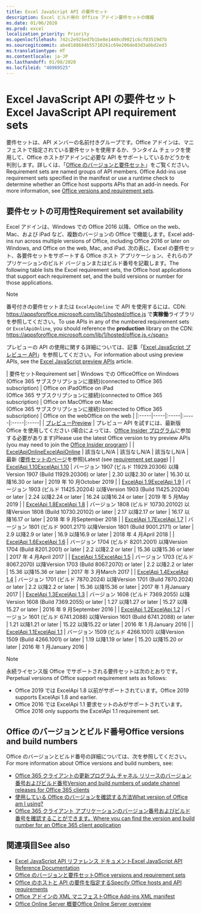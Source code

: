 ```yaml
---
title: Excel JavaScript API の要件セット
description: Excel ビルド用の Office アドイン要件セットの情報
ms.date: 01/06/2020
ms.prod: excel
localization_priority: Priority
ms.openlocfilehash: 742c2e925ed7b1be8e1449cd9021c6cf03519d7b
ms.sourcegitcommit: abe8188684b55710261c69e206de83d3a6bd2ed3
ms.translationtype: HT
ms.contentlocale: ja-JP
ms.lasthandoff: 01/08/2020
ms.locfileid: "40969525"
---
```

# <a name="excel-javascript-api-requirement-sets"></a><span data-ttu-id="c2313-103">Excel JavaScript API の要件セット</span><span class="sxs-lookup"><span data-stu-id="c2313-103">Excel JavaScript API requirement sets</span></span>

<span data-ttu-id="c2313-p101">要件セットは、API メンバーの名前付きグループです。Office アドインは、マニフェストで指定されている要件セットを使用するか、ランタイム チェックを使用して、Office ホストがアドインに必要な API をサポートしているかどうかを判別します。詳しくは、「[Office のバージョンと要件セット](/office/dev/add-ins/develop/office-versions-and-requirement-sets)」をご覧ください。</span><span class="sxs-lookup"><span data-stu-id="c2313-p101">Requirement sets are named groups of API members. Office Add-ins use requirement sets specified in the manifest or use a runtime check to determine whether an Office host supports APIs that an add-in needs. For more information, see [Office versions and requirement sets](/office/dev/add-ins/develop/office-versions-and-requirement-sets).</span></span>

## <a name="requirement-set-availability"></a><span data-ttu-id="c2313-107">要件セットの可用性</span><span class="sxs-lookup"><span data-stu-id="c2313-107">Requirement set availability</span></span>

<span data-ttu-id="c2313-108">Excel アドインは、Windows での Office 2016 以降、Office on the web、Mac、および iPad など、複数のバージョンの Office で機能します。</span><span class="sxs-lookup"><span data-stu-id="c2313-108">Excel add-ins run across multiple versions of Office, including Office 2016 or later on Windows, and Office on the web, Mac, and iPad.</span></span> <span data-ttu-id="c2313-109">次の表に、Excel の要件セット、各要件セットをサポートする Office ホスト アプリケーション、それらのアプリケーションのビルド バージョンまたはビルド番号を記載します。</span><span class="sxs-lookup"><span data-stu-id="c2313-109">The following table lists the Excel requirement sets, the Office host applications that support each requirement set, and the build versions or number for those applications.</span></span>

> [!NOTE]
> <span data-ttu-id="c2313-110">番号付きの要件セットまたは `ExcelApiOnline` で API を使用するには、CDN: https://appsforoffice.microsoft.com/lib/1/hosted/office.js で**実稼働**ライブラリを参照してください。</span><span class="sxs-lookup"><span data-stu-id="c2313-110">To use APIs in any of the numbered requirement sets or `ExcelApiOnline`, you should reference the **production** library on the CDN: https://appsforoffice.microsoft.com/lib/1/hosted/office.js.</span></span>
>
> <span data-ttu-id="c2313-111">プレビューの API の使用に関する詳細については、記事「[Excel JavaScript プレビュー API](./excel-preview-apis.md)」を参照してください。</span><span class="sxs-lookup"><span data-stu-id="c2313-111">For information about using preview APIs, see the [Excel JavaScript preview APIs](./excel-preview-apis.md) article.</span></span>

|  <span data-ttu-id="c2313-112">要件セット</span><span class="sxs-lookup"><span data-stu-id="c2313-112">Requirement set</span></span>  |  <span data-ttu-id="c2313-113">Windows での Office</span><span class="sxs-lookup"><span data-stu-id="c2313-113">Office on Windows</span></span><br><span data-ttu-id="c2313-114">(Office 365 サブスクリプションに接続)</span><span class="sxs-lookup"><span data-stu-id="c2313-114">(connected to Office 365 subscription)</span></span>  |  <span data-ttu-id="c2313-115">Office on iPad</span><span class="sxs-lookup"><span data-stu-id="c2313-115">Office on iPad</span></span><br><span data-ttu-id="c2313-116">(Office 365 サブスクリプションに接続)</span><span class="sxs-lookup"><span data-stu-id="c2313-116">(connected to Office 365 subscription)</span></span>  |  <span data-ttu-id="c2313-117">Office on Mac</span><span class="sxs-lookup"><span data-stu-id="c2313-117">Office on Mac</span></span><br><span data-ttu-id="c2313-118">(Office 365 サブスクリプションに接続)</span><span class="sxs-lookup"><span data-stu-id="c2313-118">(connected to Office 365 subscription)</span></span>  | <span data-ttu-id="c2313-119">Office on the web</span><span class="sxs-lookup"><span data-stu-id="c2313-119">Office on the web</span></span> |
|:-----|-----|:-----|:-----|:-----|:-----|
| [<span data-ttu-id="c2313-120">プレビュー</span><span class="sxs-lookup"><span data-stu-id="c2313-120">Preview</span></span>](excel-preview-apis.md)  | <span data-ttu-id="c2313-121">プレビュー API を試すには、最新版 Office を使用してください (場合によっては、[Office Insider プログラム](https://products.office.com/office-insider)に参加する必要があります)</span><span class="sxs-lookup"><span data-stu-id="c2313-121">Please use the latest Office version to try preview APIs (you may need to join the [Office Insider program](https://products.office.com/office-insider))</span></span> |
| [<span data-ttu-id="c2313-122">ExcelApiOnline</span><span class="sxs-lookup"><span data-stu-id="c2313-122">ExcelApiOnline</span></span>](excel-api-online-requirement-set.md) | <span data-ttu-id="c2313-123">該当なし</span><span class="sxs-lookup"><span data-stu-id="c2313-123">N/A</span></span> | <span data-ttu-id="c2313-124">該当なし</span><span class="sxs-lookup"><span data-stu-id="c2313-124">N/A</span></span> | <span data-ttu-id="c2313-125">該当なし</span><span class="sxs-lookup"><span data-stu-id="c2313-125">N/A</span></span> | <span data-ttu-id="c2313-126">最新 ([要件セットのページ](./excel-api-online-requirement-set.md)を参照)</span><span class="sxs-lookup"><span data-stu-id="c2313-126">Latest (see [requirement set page](./excel-api-online-requirement-set.md))</span></span> |
| [<span data-ttu-id="c2313-127">ExcelApi 1.10</span><span class="sxs-lookup"><span data-stu-id="c2313-127">ExcelApi 1.10</span></span>](excel-api-1-10-requirement-set.md) | <span data-ttu-id="c2313-128">バージョン 1907 (ビルド 11929.20306) 以降</span><span class="sxs-lookup"><span data-stu-id="c2313-128">Version 1907 (Build 11929.20306) or later</span></span> | <span data-ttu-id="c2313-129">2.30 以降</span><span class="sxs-lookup"><span data-stu-id="c2313-129">2.30 or later</span></span> | <span data-ttu-id="c2313-130">16.30 以降</span><span class="sxs-lookup"><span data-stu-id="c2313-130">16.30 or later</span></span> | <span data-ttu-id="c2313-131">2019 年 10 月</span><span class="sxs-lookup"><span data-stu-id="c2313-131">October 2019</span></span> |
| [<span data-ttu-id="c2313-132">ExcelApi 1.9</span><span class="sxs-lookup"><span data-stu-id="c2313-132">ExcelApi 1.9</span></span>](excel-api-1-9-requirement-set.md)  | <span data-ttu-id="c2313-133">バージョン 1903 (ビルド 11425.20204) 以降</span><span class="sxs-lookup"><span data-stu-id="c2313-133">Version 1903 (Build 11425.20204) or later</span></span> | <span data-ttu-id="c2313-134">2.24 以降</span><span class="sxs-lookup"><span data-stu-id="c2313-134">2.24 or later</span></span> | <span data-ttu-id="c2313-135">16.24 以降</span><span class="sxs-lookup"><span data-stu-id="c2313-135">16.24 or later</span></span> | <span data-ttu-id="c2313-136">2019 年 5 月</span><span class="sxs-lookup"><span data-stu-id="c2313-136">May 2019</span></span> |
| [<span data-ttu-id="c2313-137">ExcelApi 1.8</span><span class="sxs-lookup"><span data-stu-id="c2313-137">ExcelApi 1.8</span></span>](excel-api-1-8-requirement-set.md)  | <span data-ttu-id="c2313-138">バージョン 1808 (ビルド 10730.20102) 以降</span><span class="sxs-lookup"><span data-stu-id="c2313-138">Version 1808 (Build 10730.20102) or later</span></span> | <span data-ttu-id="c2313-139">2.17 以降</span><span class="sxs-lookup"><span data-stu-id="c2313-139">2.17 or later</span></span> | <span data-ttu-id="c2313-140">16.17 以降</span><span class="sxs-lookup"><span data-stu-id="c2313-140">16.17 or later</span></span> | <span data-ttu-id="c2313-141">2018 年 9 月</span><span class="sxs-lookup"><span data-stu-id="c2313-141">September 2018</span></span> |
| [<span data-ttu-id="c2313-142">ExcelApi 1.7</span><span class="sxs-lookup"><span data-stu-id="c2313-142">ExcelApi 1.7</span></span>](excel-api-1-7-requirement-set.md)  | <span data-ttu-id="c2313-143">バージョン 1801 (ビルド 9001.2171) 以降</span><span class="sxs-lookup"><span data-stu-id="c2313-143">Version 1801 (Build 9001.2171) or later</span></span>   | <span data-ttu-id="c2313-144">2.9 以降</span><span class="sxs-lookup"><span data-stu-id="c2313-144">2.9 or later</span></span>  | <span data-ttu-id="c2313-145">16.9 以降</span><span class="sxs-lookup"><span data-stu-id="c2313-145">16.9 or later</span></span>  | <span data-ttu-id="c2313-146">2018 年 4 月</span><span class="sxs-lookup"><span data-stu-id="c2313-146">April 2018</span></span> |
| [<span data-ttu-id="c2313-147">ExcelApi 1.6</span><span class="sxs-lookup"><span data-stu-id="c2313-147">ExcelApi 1.6</span></span>](excel-api-1-6-requirement-set.md)  | <span data-ttu-id="c2313-148">バージョン 1704 (ビルド 8201.2001) 以降</span><span class="sxs-lookup"><span data-stu-id="c2313-148">Version 1704 (Build 8201.2001) or later</span></span>   | <span data-ttu-id="c2313-149">2.2 以降</span><span class="sxs-lookup"><span data-stu-id="c2313-149">2.2 or later</span></span>  | <span data-ttu-id="c2313-150">15.36 以降</span><span class="sxs-lookup"><span data-stu-id="c2313-150">15.36 or later</span></span> | <span data-ttu-id="c2313-151">2017 年 4 月</span><span class="sxs-lookup"><span data-stu-id="c2313-151">April 2017</span></span> |
| [<span data-ttu-id="c2313-152">ExcelApi 1.5</span><span class="sxs-lookup"><span data-stu-id="c2313-152">ExcelApi 1.5</span></span>](excel-api-1-5-requirement-set.md)  | <span data-ttu-id="c2313-153">バージョン 1703 (ビルド 8067.2070) 以降</span><span class="sxs-lookup"><span data-stu-id="c2313-153">Version 1703 (Build 8067.2070) or later</span></span>   | <span data-ttu-id="c2313-154">2.2 以降</span><span class="sxs-lookup"><span data-stu-id="c2313-154">2.2 or later</span></span>  | <span data-ttu-id="c2313-155">15.36 以降</span><span class="sxs-lookup"><span data-stu-id="c2313-155">15.36 or later</span></span> | <span data-ttu-id="c2313-156">2017 年 3 月</span><span class="sxs-lookup"><span data-stu-id="c2313-156">March 2017</span></span> |
| [<span data-ttu-id="c2313-157">ExcelApi 1.4</span><span class="sxs-lookup"><span data-stu-id="c2313-157">ExcelApi 1.4</span></span>](excel-api-1-4-requirement-set.md)  | <span data-ttu-id="c2313-158">バージョン 1701 (ビルド 7870.2024) 以降</span><span class="sxs-lookup"><span data-stu-id="c2313-158">Version 1701 (Build 7870.2024) or later</span></span>   | <span data-ttu-id="c2313-159">2.2 以降</span><span class="sxs-lookup"><span data-stu-id="c2313-159">2.2 or later</span></span>  | <span data-ttu-id="c2313-160">15.36 以降</span><span class="sxs-lookup"><span data-stu-id="c2313-160">15.36 or later</span></span> | <span data-ttu-id="c2313-161">2017 年 1 月</span><span class="sxs-lookup"><span data-stu-id="c2313-161">January 2017</span></span> |
| [<span data-ttu-id="c2313-162">ExcelApi 1.3</span><span class="sxs-lookup"><span data-stu-id="c2313-162">ExcelApi 1.3</span></span>](excel-api-1-3-requirement-set.md)  | <span data-ttu-id="c2313-163">バージョン 1608 (ビルド 7369.2055) 以降</span><span class="sxs-lookup"><span data-stu-id="c2313-163">Version 1608 (Build 7369.2055) or later</span></span>   | <span data-ttu-id="c2313-164">1.27 以降</span><span class="sxs-lookup"><span data-stu-id="c2313-164">1.27 or later</span></span> | <span data-ttu-id="c2313-165">15.27 以降</span><span class="sxs-lookup"><span data-stu-id="c2313-165">15.27 or later</span></span> | <span data-ttu-id="c2313-166">2016 年 9 月</span><span class="sxs-lookup"><span data-stu-id="c2313-166">September 2016</span></span> |
| [<span data-ttu-id="c2313-167">ExcelApi 1.2</span><span class="sxs-lookup"><span data-stu-id="c2313-167">ExcelApi 1.2</span></span>](excel-api-1-2-requirement-set.md)  | <span data-ttu-id="c2313-168">バージョン 1601 (ビルド 6741.2088) 以降</span><span class="sxs-lookup"><span data-stu-id="c2313-168">Version 1601 (Build 6741.2088) or later</span></span>   | <span data-ttu-id="c2313-169">1.21 以降</span><span class="sxs-lookup"><span data-stu-id="c2313-169">1.21 or later</span></span> | <span data-ttu-id="c2313-170">15.22 以降</span><span class="sxs-lookup"><span data-stu-id="c2313-170">15.22 or later</span></span> | <span data-ttu-id="c2313-171">2016 年 1 月</span><span class="sxs-lookup"><span data-stu-id="c2313-171">January 2016</span></span> |
| [<span data-ttu-id="c2313-172">ExcelApi 1.1</span><span class="sxs-lookup"><span data-stu-id="c2313-172">ExcelApi 1.1</span></span>](excel-api-1-1-requirement-set.md)  | <span data-ttu-id="c2313-173">バージョン 1509 (ビルド 4266.1001) 以降</span><span class="sxs-lookup"><span data-stu-id="c2313-173">Version 1509 (Build 4266.1001) or later</span></span>   | <span data-ttu-id="c2313-174">1.19 以降</span><span class="sxs-lookup"><span data-stu-id="c2313-174">1.19 or later</span></span> | <span data-ttu-id="c2313-175">15.20 以降</span><span class="sxs-lookup"><span data-stu-id="c2313-175">15.20 or later</span></span> | <span data-ttu-id="c2313-176">2016 年 1 月</span><span class="sxs-lookup"><span data-stu-id="c2313-176">January 2016</span></span> |

> [!NOTE]
> <span data-ttu-id="c2313-177">永続ライセンス版 Office でサポートされる要件セットは次のとおりです。</span><span class="sxs-lookup"><span data-stu-id="c2313-177">Perpetual versions of Office support requirement sets as follows:</span></span>
>
> - <span data-ttu-id="c2313-178">Office 2019 では ExcelApi 1.8 以前がサポートされています。</span><span class="sxs-lookup"><span data-stu-id="c2313-178">Office 2019 supports ExcelApi 1.8 and earlier.</span></span>
> - <span data-ttu-id="c2313-179">Office 2016 では ExcelApi 1.1 要求セットのみがサポートされています。</span><span class="sxs-lookup"><span data-stu-id="c2313-179">Office 2016 only supports the ExcelApi 1.1 requirement set.</span></span>

## <a name="office-versions-and-build-numbers"></a><span data-ttu-id="c2313-180">Office のバージョンとビルド番号</span><span class="sxs-lookup"><span data-stu-id="c2313-180">Office versions and build numbers</span></span>

<span data-ttu-id="c2313-181">Office のバージョンとビルド番号の詳細については、次を参照してください。</span><span class="sxs-lookup"><span data-stu-id="c2313-181">For more information about Office versions and build numbers, see:</span></span>

- [<span data-ttu-id="c2313-182">Office 365 クライアントの更新プログラム チャネル リリースのバージョン番号およびビルド番号</span><span class="sxs-lookup"><span data-stu-id="c2313-182">Version and build numbers of update channel releases for Office 365 clients</span></span>](https://support.office.com/article/version-and-build-numbers-of-update-channel-releases-ae942449-1fca-4484-898b-a933ea23def7)
- [<span data-ttu-id="c2313-183">使用している Office のバージョンを確認する方法</span><span class="sxs-lookup"><span data-stu-id="c2313-183">What version of Office am I using?</span></span>](https://support.office.com/article/What-version-of-Office-am-I-using-932788b8-a3ce-44bf-bb09-e334518b8b19)
- [<span data-ttu-id="c2313-184">Office 365 クライアント アプリケーションのバージョン番号およびビルド番号を確認することができます。</span><span class="sxs-lookup"><span data-stu-id="c2313-184">Where you can find the version and build number for an Office 365 client application</span></span>](https://support.office.com/article/version-and-build-numbers-of-update-channel-releases-ae942449-1fca-4484-898b-a933ea23def7)

## <a name="see-also"></a><span data-ttu-id="c2313-185">関連項目</span><span class="sxs-lookup"><span data-stu-id="c2313-185">See also</span></span>

- [<span data-ttu-id="c2313-186">Excel JavaScript API リファレンス ドキュメント</span><span class="sxs-lookup"><span data-stu-id="c2313-186">Excel JavaScript API Reference Documentation</span></span>](/javascript/api/excel)
- [<span data-ttu-id="c2313-187">Office のバージョンと要件セット</span><span class="sxs-lookup"><span data-stu-id="c2313-187">Office versions and requirement sets</span></span>](/office/dev/add-ins/develop/office-versions-and-requirement-sets)
- [<span data-ttu-id="c2313-188">Office のホストと API の要件を指定する</span><span class="sxs-lookup"><span data-stu-id="c2313-188">Specify Office hosts and API requirements</span></span>](/office/dev/add-ins/develop/specify-office-hosts-and-api-requirements)
- [<span data-ttu-id="c2313-189">Office アドインの XML マニフェスト</span><span class="sxs-lookup"><span data-stu-id="c2313-189">Office Add-ins XML manifest</span></span>](/office/dev/add-ins/develop/add-in-manifests)
- [<span data-ttu-id="c2313-190">Office Online Server 概要</span><span class="sxs-lookup"><span data-stu-id="c2313-190">Office Online Server overview</span></span>](/officeonlineserver/office-online-server-overview)

